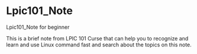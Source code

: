 # Lpic101_Note

Lpic101_Note for beginner

This is a brief note from LPIC 101 Curse that can help you to recognize and learn and use Linux command fast and search about the topics on this note.
